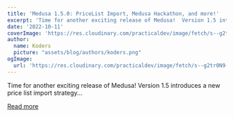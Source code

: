 ```yaml
---
title: 'Medusa 1.5.0: PriceList Import, Medusa Hackathon, and more!'
excerpt: 'Time for another exciting release of Medusa!  Version 1.5 introduces a new price list import strategy...'
date: '2022-10-11'
coverImage: 'https://res.cloudinary.com/practicaldev/image/fetch/s--g2tr0N9---/c_imagga_scale,f_auto,fl_progressive,h_420,q_auto,w_1000/https://dev-to-uploads.s3.amazonaws.com/uploads/articles/drmu760bvxurzgwevzlk.jpg'
author:
  name: Koders
  picture: "assets/blog/authors/koders.png"
ogImage:
  url: 'https://res.cloudinary.com/practicaldev/image/fetch/s--g2tr0N9---/c_imagga_scale,f_auto,fl_progressive,h_420,q_auto,w_1000/https://dev-to-uploads.s3.amazonaws.com/uploads/articles/drmu760bvxurzgwevzlk.jpg'
---
```


Time for another exciting release of Medusa!  Version 1.5 introduces a new price list import strategy...

[Read more](https://dev.to/medusajs/medusa-142-pricelist-import-medusa-hackathon-and-more-5076)
